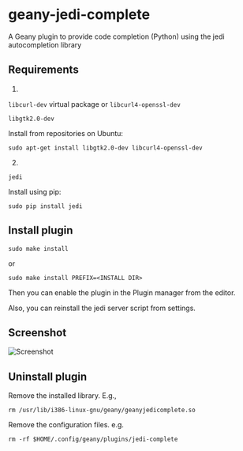 geany-jedi-complete
====================

A Geany plugin to provide code completion (Python) using the jedi autocompletion library

## Requirements

1.

`libcurl-dev` virtual package or `libcurl4-openssl-dev`

`libgtk2.0-dev`

Install from repositories on Ubuntu:

`sudo apt-get install libgtk2.0-dev libcurl4-openssl-dev`

2.

`jedi`

Install using pip:

`sudo pip install jedi`

## Install plugin

`sudo make install`

or

`sudo make install PREFIX=<INSTALL DIR>`

Then you can enable the plugin in the Plugin manager from the editor.

Also, you can reinstall the jedi server script from settings.

## Screenshot

![Screenshot](https://github.com/notetau/geany-complete-core/wiki/image/geany-cc_sc2.png)

## Uninstall plugin

Remove the installed library. E.g.,

````
rm /usr/lib/i386-linux-gnu/geany/geanyjedicomplete.so
````

Remove the configuration files. e.g.

````
rm -rf $HOME/.config/geany/plugins/jedi-complete
````
